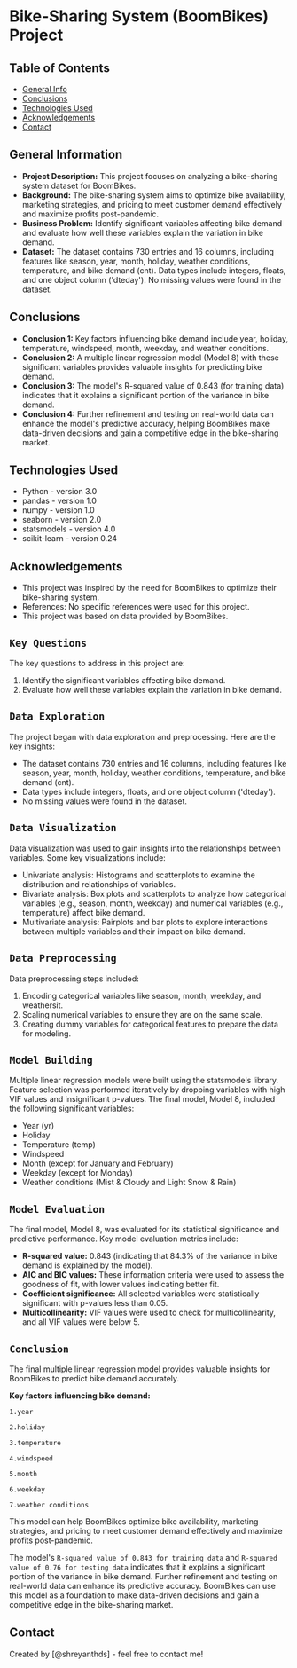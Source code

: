 # Bike-Sharing System (BoomBikes) Project

## Table of Contents
* [General Info](#general-information)
* [Conclusions](#conclusions)
* [Technologies Used](#technologies-used)
* [Acknowledgements](#acknowledgements)
* [Contact](#contact)

## General Information

- **Project Description:** This project focuses on analyzing a bike-sharing system dataset for BoomBikes.
- **Background:** The bike-sharing system aims to optimize bike availability, marketing strategies, and pricing to meet customer demand effectively and maximize profits post-pandemic.
- **Business Problem:** Identify significant variables affecting bike demand and evaluate how well these variables explain the variation in bike demand.
- **Dataset:** The dataset contains 730 entries and 16 columns, including features like season, year, month, holiday, weather conditions, temperature, and bike demand (cnt). Data types include integers, floats, and one object column ('dteday'). No missing values were found in the dataset.

## Conclusions

- **Conclusion 1:** Key factors influencing bike demand include year, holiday, temperature, windspeed, month, weekday, and weather conditions.
- **Conclusion 2:** A multiple linear regression model (Model 8) with these significant variables provides valuable insights for predicting bike demand.
- **Conclusion 3:** The model's R-squared value of 0.843 (for training data) indicates that it explains a significant portion of the variance in bike demand.
- **Conclusion 4:** Further refinement and testing on real-world data can enhance the model's predictive accuracy, helping BoomBikes make data-driven decisions and gain a competitive edge in the bike-sharing market.

## Technologies Used

- Python - version 3.0
- pandas - version 1.0
- numpy - version 1.0
- seaborn - version 2.0
- statsmodels - version 4.0
- scikit-learn - version 0.24

## Acknowledgements

- This project was inspired by the need for BoomBikes to optimize their bike-sharing system.
- References: No specific references were used for this project.
- This project was based on data provided by BoomBikes.



## `Key Questions`

The key questions to address in this project are:
1. Identify the significant variables affecting bike demand.
2. Evaluate how well these variables explain the variation in bike demand.

## `Data Exploration`

The project began with data exploration and preprocessing. Here are the key insights:

- The dataset contains 730 entries and 16 columns, including features like season, year, month, holiday, weather conditions, temperature, and bike demand (cnt).
- Data types include integers, floats, and one object column ('dteday').
- No missing values were found in the dataset.

## `Data Visualization`

Data visualization was used to gain insights into the relationships between variables. Some key visualizations include:

- Univariate analysis: Histograms and scatterplots to examine the distribution and relationships of variables.
- Bivariate analysis: Box plots and scatterplots to analyze how categorical variables (e.g., season, month, weekday) and numerical variables (e.g., temperature) affect bike demand.
- Multivariate analysis: Pairplots and bar plots to explore interactions between multiple variables and their impact on bike demand.

## `Data Preprocessing`

Data preprocessing steps included:

1. Encoding categorical variables like season, month, weekday, and weathersit.
2. Scaling numerical variables to ensure they are on the same scale.
3. Creating dummy variables for categorical features to prepare the data for modeling.

## `Model Building`

Multiple linear regression models were built using the statsmodels library. Feature selection was performed iteratively by dropping variables with high VIF values and insignificant p-values. The final model, Model 8, included the following significant variables:

- Year (yr)
- Holiday
- Temperature (temp)
- Windspeed
- Month (except for January and February)
- Weekday (except for Monday)
- Weather conditions (Mist & Cloudy and Light Snow & Rain)

## `Model Evaluation`

The final model, Model 8, was evaluated for its statistical significance and predictive performance. Key model evaluation metrics include:

- **R-squared value:** 0.843 (indicating that 84.3% of the variance in bike demand is explained by the model).
- **AIC and BIC values:** These information criteria were used to assess the goodness of fit, with lower values indicating better fit.
- **Coefficient significance:** All selected variables were statistically significant with p-values less than 0.05.
- **Multicollinearity:** VIF values were used to check for multicollinearity, and all VIF values were below 5.

## `Conclusion`

The final multiple linear regression model provides valuable insights for BoomBikes to predict bike demand accurately.

**Key factors influencing bike demand:**

`1.year`

`2.holiday`

`3.temperature`

`4.windspeed`

`5.month`

`6.weekday`

`7.weather conditions`

This model can help BoomBikes optimize bike availability, marketing strategies, and pricing to meet customer demand effectively and maximize profits post-pandemic.

The model's `R-squared value of 0.843 for training data` and `R-squared value of 0.76 for testing data` indicates that it explains a significant portion of the variance in bike demand. Further refinement and testing on real-world data can enhance its predictive accuracy. BoomBikes can use this model as a foundation to make data-driven decisions and gain a competitive edge in the bike-sharing market.



## Contact
Created by [@shreyanthds] - feel free to contact me!
